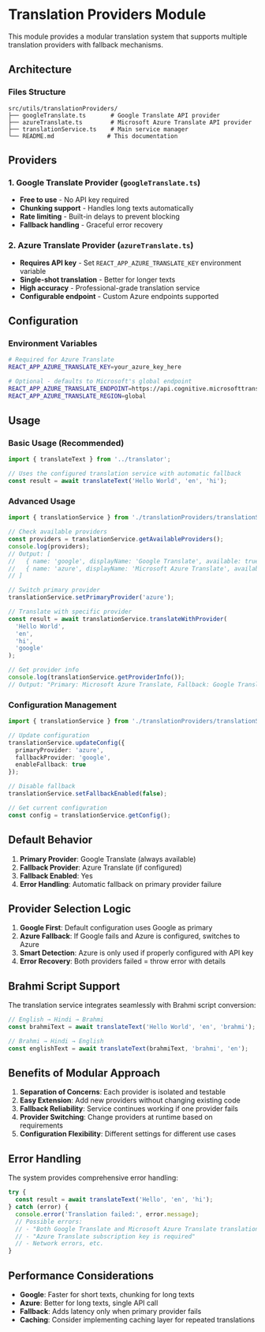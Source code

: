 # Translation Providers Module

This module provides a modular translation system that supports multiple translation providers with fallback mechanisms.

## Architecture

### Files Structure
```
src/utils/translationProviders/
├── googleTranslate.ts       # Google Translate API provider
├── azureTranslate.ts        # Microsoft Azure Translate API provider
├── translationService.ts    # Main service manager
└── README.md               # This documentation
```

## Providers

### 1. Google Translate Provider (`googleTranslate.ts`)
- **Free to use** - No API key required
- **Chunking support** - Handles long texts automatically
- **Rate limiting** - Built-in delays to prevent blocking
- **Fallback handling** - Graceful error recovery

### 2. Azure Translate Provider (`azureTranslate.ts`)
- **Requires API key** - Set `REACT_APP_AZURE_TRANSLATE_KEY` environment variable
- **Single-shot translation** - Better for longer texts
- **High accuracy** - Professional-grade translation service
- **Configurable endpoint** - Custom Azure endpoints supported

## Configuration

### Environment Variables
```bash
# Required for Azure Translate
REACT_APP_AZURE_TRANSLATE_KEY=your_azure_key_here

# Optional - defaults to Microsoft's global endpoint
REACT_APP_AZURE_TRANSLATE_ENDPOINT=https://api.cognitive.microsofttranslator.com
REACT_APP_AZURE_TRANSLATE_REGION=global
```

## Usage

### Basic Usage (Recommended)
```typescript
import { translateText } from '../translator';

// Uses the configured translation service with automatic fallback
const result = await translateText('Hello World', 'en', 'hi');
```

### Advanced Usage
```typescript
import { translationService } from './translationProviders/translationService';

// Check available providers
const providers = translationService.getAvailableProviders();
console.log(providers);
// Output: [
//   { name: 'google', displayName: 'Google Translate', available: true },
//   { name: 'azure', displayName: 'Microsoft Azure Translate', available: false }
// ]

// Switch primary provider
translationService.setPrimaryProvider('azure');

// Translate with specific provider
const result = await translationService.translateWithProvider(
  'Hello World', 
  'en', 
  'hi', 
  'google'
);

// Get provider info
console.log(translationService.getProviderInfo());
// Output: "Primary: Microsoft Azure Translate, Fallback: Google Translate"
```

### Configuration Management
```typescript
import { translationService } from './translationProviders/translationService';

// Update configuration
translationService.updateConfig({
  primaryProvider: 'azure',
  fallbackProvider: 'google',
  enableFallback: true
});

// Disable fallback
translationService.setFallbackEnabled(false);

// Get current configuration
const config = translationService.getConfig();
```

## Default Behavior

1. **Primary Provider**: Google Translate (always available)
2. **Fallback Provider**: Azure Translate (if configured)
3. **Fallback Enabled**: Yes
4. **Error Handling**: Automatic fallback on primary provider failure

## Provider Selection Logic

1. **Google First**: Default configuration uses Google as primary
2. **Azure Fallback**: If Google fails and Azure is configured, switches to Azure
3. **Smart Detection**: Azure is only used if properly configured with API key
4. **Error Recovery**: Both providers failed = throw error with details

## Brahmi Script Support

The translation service integrates seamlessly with Brahmi script conversion:

```typescript
// English → Hindi → Brahmi
const brahmiText = await translateText('Hello World', 'en', 'brahmi');

// Brahmi → Hindi → English
const englishText = await translateText(brahmiText, 'brahmi', 'en');
```

## Benefits of Modular Approach

1. **Separation of Concerns**: Each provider is isolated and testable
2. **Easy Extension**: Add new providers without changing existing code
3. **Fallback Reliability**: Service continues working if one provider fails
4. **Provider Switching**: Change providers at runtime based on requirements
5. **Configuration Flexibility**: Different settings for different use cases

## Error Handling

The system provides comprehensive error handling:

```typescript
try {
  const result = await translateText('Hello', 'en', 'hi');
} catch (error) {
  console.error('Translation failed:', error.message);
  // Possible errors:
  // - "Both Google Translate and Microsoft Azure Translate translation failed"
  // - "Azure Translate subscription key is required"
  // - Network errors, etc.
}
```

## Performance Considerations

- **Google**: Faster for short texts, chunking for long texts
- **Azure**: Better for long texts, single API call
- **Fallback**: Adds latency only when primary provider fails
- **Caching**: Consider implementing caching layer for repeated translations 